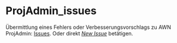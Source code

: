 # ProjAdmin_issues

Übermittlung eines Fehlers oder Verbesserungsvorschlags zu AWN ProjAdmin: [Issues](https://github.com/nicpitsch/ProjAdmin_issues/issues). Oder direkt [*New Issue*](https://github.com/nicpitsch/ProjAdmin_issues/issues/new/choose) betätigen.
